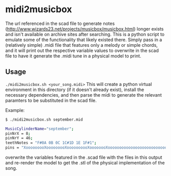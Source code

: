 # midi2musicbox

The url referenced in the scad file to generate notes (http://www.wizards23.net/projects/musicbox/musicbox.html) longer exists and isn't available on archive sites after searching. This is a python script to emulate some of the functionality that likely existed there. Simply pass in a (relatively simple) .midi file that features only a melody or simple chords, and it will print out the respective variable values to overwrite in the scad file to have it generate the .midi tune in a physical model to print.
## Usage
`./midi2musicbox.sh <your_song.midi>`
This will create a python virtual environment in this directory (if it doesn't already exist), install the necessary dependencies, and then parse the midi to generate the relevant paramters to be substituted in the scad file.

Example:
```sh
$ ./midi2musicbox.sh september.mid  

MusicCylinderName="september";
pinNrX = 8;
pinNrY = 46;
teethNotes = "F#0A 0B 0C 1C#1D 1E 1F#1";
pins = "XooooooooXooooooooXoooooooooXoooooooXoooooooooooooooooooooooooooooooXoooooooooXooooooooXooXooooooXooooooooooooooooXooooooooooXooooooXooooooooooooooooooooooooooooXooooooooXoooooooooXoooooooooXooooooooXooXooooooXooooooooooooooooooXooooooooXooooooXooooooooooooooooooooooooooooXooooooooXoooooooooXoooooooooXooooooooXoooXooooooXooooooooooooooXooooooooXooooooXooooooXXXXXXXX";
```

overwrite the variables featured in the .scad file with the files in this output and re-render the model to get the .stl of the physical implementation of the song.